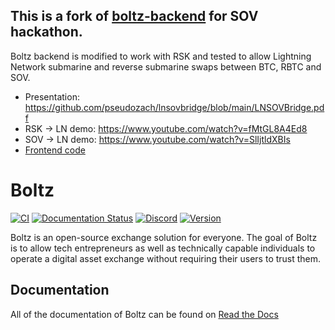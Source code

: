 ## This is a fork of [boltz-backend](https://github.com/BoltzExchange/boltz-backend) for SOV hackathon.
Boltz backend is modified to work with RSK and tested to allow Lightning Network submarine and reverse submarine swaps between BTC, RBTC and SOV. 

* Presentation: https://github.com/pseudozach/lnsovbridge/blob/main/LNSOVBridge.pdf
* RSK -> LN demo: https://www.youtube.com/watch?v=fMtGL8A4Ed8
* SOV -> LN demo: https://www.youtube.com/watch?v=SlIjtldXBIs  
* [Frontend code](https://github.com/pseudozach/boltz-frontend)
# Boltz

[![CI](https://github.com/BoltzExchange/boltz-backend/workflows/CI/badge.svg?branch=master)](https://github.com/BoltzExchange/boltz-backend/actions)
[![Documentation Status](https://readthedocs.org/projects/boltz-backend/badge/?version=latest)](https://docs.boltz.exchange)
[![Discord](https://img.shields.io/discord/547454030801272832.svg)](https://discordapp.com/invite/QBvZGcW)
[![Version](https://img.shields.io/npm/v/boltz-backend.svg)](https://www.npmjs.com/package/boltz-backend)

Boltz is an open-source exchange solution for everyone. The goal of Boltz is to allow tech entrepreneurs as well as technically capable individuals to operate a digital asset exchange without requiring their users to trust them.

## Documentation

All of the documentation of Boltz can be found on [Read the Docs](https://docs.boltz.exchange/en/latest/)
